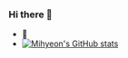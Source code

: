 ### Hi there 👋
- 🌱 
- [![Mihyeon's GitHub stats](https://github-readme-stats.vercel.app/api?username=cocoball200&count_private=true&show_icons=true&theme=radical)](https://github.com/cocoball200/github-readme-stats)


<!--
**cocoball200/cocoball200** is a ✨ _special_ ✨ repository because its `README.md` (this file) appears on your GitHub profile.

Here are some ideas to get you started:

- 🔭 I’m currently working on ...
- 🌱 I’m currently learning ...
- 👯 I’m looking to collaborate on ...
- 🤔 I’m looking for help with ...
- 💬 Ask me about ...
- 📫 How to reach me: ...
- 😄 Pronouns: ...
- ⚡ Fun fact: ...
-->
